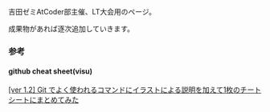吉田ゼミAtCoder部主催、LT大会用のページ。

成果物があれば逐次追加していきます。



### 参考

#### github cheat sheet(visu)
[[ver 1.2] Git でよく使われるコマンドにイラストによる説明を加えて1枚のチートシートにまとめてみた](https://qiita.com/kozzy/items/b42ba59a8bac190a16ab)


